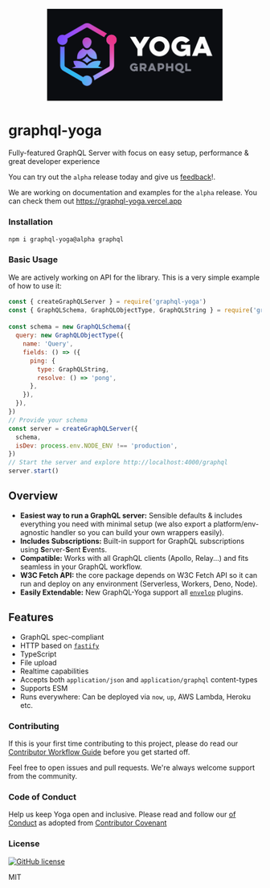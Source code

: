 <p align="center"><img src="./website/public/banner.svg" width="350" /></p>

# graphql-yoga

Fully-featured GraphQL Server with focus on easy setup, performance & great developer experience

You can try out the `alpha` release today and give us [feedback](https://github.com/dotansimha/graphql-yoga/issues/704)!.

We are working on documentation and examples for the `alpha` release. You can check them out https://graphql-yoga.vercel.app

### Installation

```shell
npm i graphql-yoga@alpha graphql
```

### Basic Usage

We are actively working on API for the library. This is a very simple example of how to use it:

```js
const { createGraphQLServer } = require('graphql-yoga')
const { GraphQLSchema, GraphQLObjectType, GraphQLString } = require('graphql')

const schema = new GraphQLSchema({
  query: new GraphQLObjectType({
    name: 'Query',
    fields: () => ({
      ping: {
        type: GraphQLString,
        resolve: () => 'pong',
      },
    }),
  }),
})
// Provide your schema
const server = createGraphQLServer({
  schema,
  isDev: process.env.NODE_ENV !== 'production',
})
// Start the server and explore http://localhost:4000/graphql
server.start()
```

## Overview

- **Easiest way to run a GraphQL server:** Sensible defaults & includes everything you need with minimal setup (we also export a platform/env-agnostic handler so you can build your own wrappers easily).
- **Includes Subscriptions:** Built-in support for GraphQL subscriptions using **S**erver-**S**ent **E**vents.
- **Compatible:** Works with all GraphQL clients (Apollo, Relay...) and fits seamless in your GraphQL workflow.
- **W3C Fetch API:** the core package depends on W3C Fetch API so it can run and deploy on any environment (Serverless, Workers, Deno, Node).
- **Easily Extendable:** New GraphQL-Yoga support all [`envelop`](https://www.envelop.dev) plugins.

## Features

- GraphQL spec-compliant
- HTTP based on [`fastify`](https://fastify.io)
- TypeScript
- File upload
- Realtime capabilities
- Accepts both `application/json` and `application/graphql` content-types
- Supports ESM
- Runs everywhere: Can be deployed via `now`, `up`, AWS Lambda, Heroku etc.

### Contributing

If this is your first time contributing to this project, please do read our [Contributor Workflow Guide](https://github.com/the-guild-org/Stack/blob/master/CONTRIBUTING.md) before you get started off.

Feel free to open issues and pull requests. We're always welcome support from the community.

### Code of Conduct

Help us keep Yoga open and inclusive. Please read and follow our [
of Conduct](https://github.com/the-guild-org/Stack/blob/master/CODE_OF_CONDUCT.md) as adopted from [Contributor Covenant](https://www.contributor-covenant.org/)

### License

[![GitHub license](https://img.shields.io/badge/license-MIT-lightgrey.svg?maxAge=2592000)](https://raw.githubusercontent.com/apollostack/apollo-ios/master/LICENSE)

MIT
